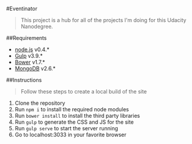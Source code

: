 #Eventinator
> This project is a hub for all of the projects I'm doing for this Udacity Nanodegree.

##Requirements
- [node.js](https://nodejs.org) v0.4.*
- [Gulp](http://gulpjs.com/) v3.9.*
- [Bower](http://bower.io/) v1.7.*
- [MongoDB](http://mongodb.com) v2.6.*

##Instructions
> Follow these steps to create a local build of the site

1. Clone the repository
2. Run `npm i` to install the required node modules
3. Run `bower install` to install the third party libraries
4. Run `gulp` to generate the CSS and JS for the site
5. Run `gulp serve` to start the server running
6. Go to localhost:3033 in your favorite browser